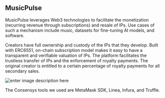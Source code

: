 
## MusicPulse

MusicPulse leverages Web3 technologies to facilitate the monetization (recurring revenue through subscriptions) and resale of IPs. Use cases of such a mechanism include music, datasets for fine-tuning AI models, and software. 

Creators have full ownership and custody of the IPs that they develop. Built with ERC6551, on-chain subscription model makes it easy to have a transparent and verifiable valuation of IPs. The platform facilitates the trustless transfer of IPs and the enforcement of royalty payments. The original creator is entitled to a certain percentage of royalty payments for all secondary sales.

![enter image description here](https://brown-agricultural-canidae-490.mypinata.cloud/ipfs/QmWCfjE51cUKrvSWpdg9nuAXnys79FGN3VEHU8y5Zvzuet?_gl=1*1b8le9*_ga*MTQwMzQ0NDg4Mi4xNjg5Mzc3ODQz*_ga_5RMPXG14TE*MTY5MjY2ODMyOC42LjEuMTY5MjY2ODM0My40NS4wLjA.)


The Consensys tools we used are MetaMask SDK, Linea, Infura, and Truffle.
